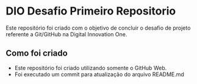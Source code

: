 # DIO Desafio Primeiro Repositorio
Este repositório foi criado com o objetivo de concluir o desafio de projeto referente a Git/GitHub na Digital Innovation One.

## Como foi criado
 - Este repositório foi criado utilizando somente o GitHub Web.
 - Foi executado um commit para atualização do arquivo README.md
